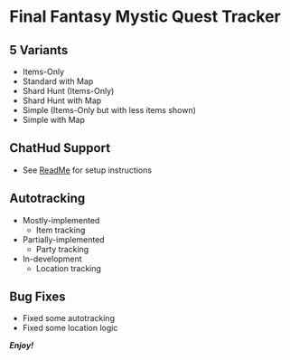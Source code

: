 # Final Fantasy Mystic Quest Tracker

## 5 Variants
- Items-Only
- Standard with Map
- Shard Hunt (Items-Only)
- Shard Hunt with Map
- Simple (Items-Only but with less items shown)
- Simple with Map

## ChatHud Support
- See [ReadMe](http://github.com/x10power/ffmq_pack_x10power/blob/master/README.md) for setup instructions

## Autotracking
- Mostly-implemented
  - Item tracking
- Partially-implemented
  - Party tracking
- In-development
  - Location tracking

## Bug Fixes
- Fixed some autotracking
- Fixed some location logic

***Enjoy!***

